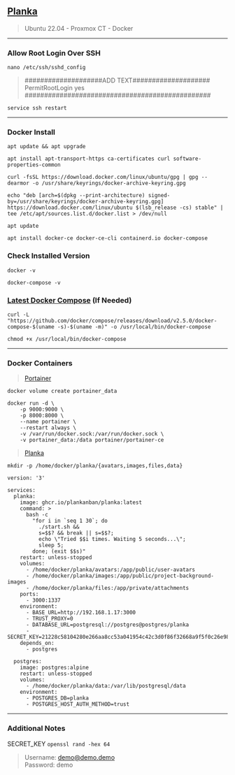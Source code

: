 ## [Planka](https://github.com/plankanban/planka)
> Ubuntu 22.04 - Proxmox CT - Docker

---

### Allow Root Login Over SSH

```
nano /etc/ssh/sshd_config
```
> ####################ADD TEXT#################### \
> PermitRootLogin yes \
> ################################################
```
service ssh restart
```

---

### Docker Install
```
apt update && apt upgrade

apt install apt-transport-https ca-certificates curl software-properties-common

curl -fsSL https://download.docker.com/linux/ubuntu/gpg | gpg --dearmor -o /usr/share/keyrings/docker-archive-keyring.gpg

echo "deb [arch=$(dpkg --print-architecture) signed-by=/usr/share/keyrings/docker-archive-keyring.gpg] https://download.docker.com/linux/ubuntu $(lsb_release -cs) stable" | tee /etc/apt/sources.list.d/docker.list > /dev/null

apt update

apt install docker-ce docker-ce-cli containerd.io docker-compose
```

### Check Installed Version
```
docker -v

docker-compose -v
```

### [Latest Docker Compose](https://github.com/docker/compose/releases) (If Needed)
```
curl -L "https://github.com/docker/compose/releases/download/v2.5.0/docker-compose-$(uname -s)-$(uname -m)" -o /usr/local/bin/docker-compose

chmod +x /usr/local/bin/docker-compose
```
---

### Docker Containers

> [Portainer](https://hub.docker.com/r/portainer/portainer-ce)
```
docker volume create portainer_data

docker run -d \
	-p 9000:9000 \
	-p 8000:8000 \
	--name portainer \
	--restart always \
	-v /var/run/docker.sock:/var/run/docker.sock \
	-v portainer_data:/data portainer/portainer-ce
```

> [Planka](https://github.com/plankanban/planka/blob/master/docker-compose.yml)

```
mkdir -p /home/docker/planka/{avatars,images,files,data}
```
```
version: '3'

services:
  planka:
    image: ghcr.io/plankanban/planka:latest
    command: >
      bash -c
        "for i in `seq 1 30`; do
          ./start.sh &&
          s=$$? && break || s=$$?;
          echo \"Tried $$i times. Waiting 5 seconds...\";
          sleep 5;
        done; (exit $$s)"
    restart: unless-stopped
    volumes:
      - /home/docker/planka/avatars:/app/public/user-avatars
      - /home/docker/planka/images:/app/public/project-background-images
      - /home/docker/planka/files:/app/private/attachments
    ports:
      - 3000:1337
    environment:
      - BASE_URL=http://192.168.1.17:3000
      - TRUST_PROXY=0
      - DATABASE_URL=postgresql://postgres@postgres/planka
      - SECRET_KEY=21228c58104280e266aa8cc53a041954c42c3d0f86f32668a9f5f0c26e9877bb935e9fb40357d12c083f6073f476e40ab98d927cfb1a5708a405a6691a733264
    depends_on:
      - postgres

  postgres:
    image: postgres:alpine
    restart: unless-stopped
    volumes:
      - /home/docker/planka/data:/var/lib/postgresql/data
    environment:
      - POSTGRES_DB=planka
      - POSTGRES_HOST_AUTH_METHOD=trust
```

---

### Additional Notes

SECRET_KEY ```openssl rand -hex 64```

> Username: demo@demo.demo \
> Password: demo
